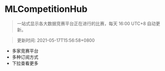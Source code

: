 # MLCompetitionHub

> 一站式显示各大数据竞赛平台正在进行的比赛，每天 16:00 UTC+8 自动更新。
  
> 更新时间: 2021-05-17T15:56:58+0800 

* 多家竞赛平台
* 多种订阅方式
* 下拉查看更多